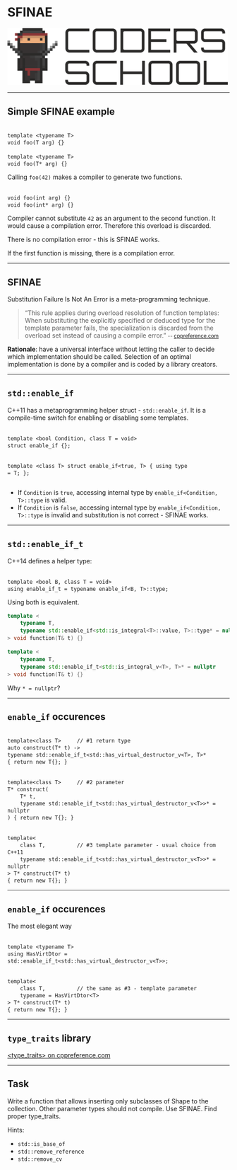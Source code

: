 <!-- .slide: data-background="#111111" -->

# SFINAE

<a href="https://coders.school">
    <img width="500" src="../img/coders_school_logo.png" alt="Coders School" class="plain">
</a>

___

## Simple SFINAE example

<pre><code class="cpp" data-trim data-line-numbers>
template &lt;typename T&gt;
void foo(T arg) {}

template &lt;typename T&gt;
void foo(T* arg) {}
</code></pre>

<p class="fragment">Calling <code>foo(42)</code> makes a compiler to generate two functions.</p>
<pre class="fragment"><code class="cpp" data-trim data-line-numbers>
void foo(int arg) {}
void foo(int* arg) {}
</code></pre>
<p class="fragment">Compiler cannot substitute <code>42</code> as an argument to the second function. It would cause a compilation error. Therefore this overload is discarded.</p>
<p class="fragment">There is no compilation error - this is SFINAE works.</p>
<p class="fragment">If the first function is missing, there is a compilation error.</p>

___

## SFINAE

<p class="fragment">Substitution Failure Is Not An Error is a meta-programming technique.</p>
<blockquote class="fragment" cite="https://en.cppreference.com/w/cpp/language/sfinae">
    &ldquo;This rule applies during overload resolution of function templates: When substituting the explicitly specified or deduced type for the template parameter fails, the specialization is discarded from the overload set instead of causing a compile error.&rdquo;
    <small>-- <a href="https://en.cppreference.com/w/cpp/language/sfinae">cppreference.com</a></small>
</blockquote>
<p class="fragment"><strong>Rationale</strong>: have a universal interface without letting the caller to decide which implementation should be called. Selection of an optimal implementation is done by a compiler and is coded by a library creators.</p>

___

## `std::enable_if`

<p>C++11 has a metaprogramming helper struct - <code>std::enable_if</code>. It is a compile-time switch for enabling or disabling some templates.</p>
<pre class="fragment"><code class="cpp" data-trim data-line-numbers>
template &lt;bool Condition, class T = void&gt;
struct enable_if {};

template &lt;class T&gt;
struct enable_if&lt;true, T&gt; { using type = T; };
</code></pre>
<ul>
    <li class="fragment">If <code>Condition</code> is <code>true</code>, accessing internal type by <code>enable_if&lt;Condition, T&gt;::type</code> is valid.</li>
    <li class="fragment">If <code>Condition</code> is <code>false</code>, accessing internal type by <code>enable_if&lt;Condition, T&gt;::type</code> is invalid and substitution is not correct - SFINAE works.</li>
</ul>

___

## `std::enable_if_t`

<p>C++14 defines a helper type:</p>
<pre><code data-trim data-line-numbers>
template &lt;bool B, class T = void&gt;
using enable_if_t = typename enable_if&lt;B, T&gt;::type;
</code></pre>
<p class="fragment">Using both is equivalent.</p>

```cpp []
template <
    typename T,
    typename std::enable_if<std::is_integral<T>::value, T>::type* = nullptr
> void function(T& t) {}
```
<!-- .element: class="fragment fade-in" -->

```cpp []
template <
    typename T,
    typename std::enable_if_t<std::is_integral_v<T>, T>* = nullptr
> void function(T& t) {}
```
<!-- .element: class="fragment fade-in" -->

<p class="fragment">Why <code>* = nullptr</code>?</p>

___

## `enable_if` occurences

<pre class="fragment"><code class="cpp" data-trim>
template&lt;class T&gt;     // #1 return type
auto construct(T* t) -&gt;
typename std::enable_if_t&lt;std::has_virtual_destructor_v&lt;T&gt;, T&gt;*
{ return new T{}; }
</code></pre>
<pre class="fragment"><code class="cpp" data-trim>
template&lt;class T&gt;     // #2 parameter
T* construct(
    T* t,
    typename std::enable_if_t&lt;std::has_virtual_destructor_v&lt;T&gt;&gt;* = nullptr
) { return new T{}; }
</code></pre>
<pre class="fragment"><code class="cpp" data-trim>
template&lt;
    class T,          // #3 template parameter - usual choice from C++11
    typename std::enable_if_t&lt;std::has_virtual_destructor_v&lt;T&gt;&gt;* = nullptr
&gt; T* construct(T* t)
{ return new T{}; }
</code></pre>

___

## `enable_if` occurences

<p>The most elegant way</p>
<pre class="fragment"><code class="cpp" data-trim>
template &lt;typename T&gt;
using HasVirtDtor = std::enable_if_t&lt;std::has_virtual_destructor_v&lt;T&gt;&gt;;
</code></pre>

<pre class="fragment"><code class="cpp" data-trim>
template&lt;
    class T,          // the same as #3 - template parameter
    typename = HasVirtDtor&lt;T&gt;
&gt; T* construct(T* t)
{ return new T{}; }
</code></pre>

___

<h2><code>type_traits</code> library</h2>
<p><a href="https://en.cppreference.com/w/cpp/header/type_traits">&lt;type_traits&gt; on cppreference.com</a></p>

___

## Task

<p>Write a function that allows inserting only subclasses of Shape to the collection. Other parameter types should not compile. Use SFINAE. Find proper type_traits.</p>
<p class="fragment">Hints:</p>
<ul>
    <li class="fragment"><code>std::is_base_of</code></li>
    <li class="fragment"><code>std::remove_reference</code></li>
    <li class="fragment"><code>std::remove_cv</code></li>
</ul>
